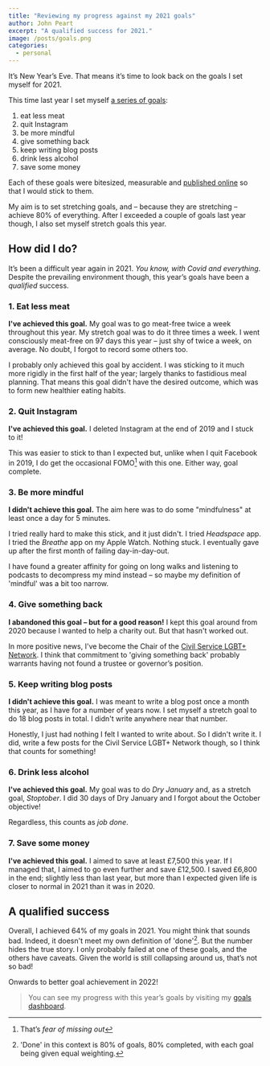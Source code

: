```yaml
---
title: "Reviewing my progress against my 2021 goals"
author: John Peart
excerpt: "A qualified success for 2021."
image: /posts/goals.png
categories:
  - personal
---
```


It’s New Year’s Eve. That means it’s time to look back on the goals I set myself for 2021.

This time last year I set myself [a series of goals](/2020/12/31/setting-goals-for-2021):

1. eat less meat
2. quit Instagram
3. be more mindful
4. give something back
5. keep writing blog posts
6. drink less alcohol
7. save some money

Each of these goals were bitesized, measurable and [published online](//www.johnpe.art/goals) so that I would stick to them.

My aim is to set stretching goals, and – because they are stretching – achieve 80% of everything. After I exceeded a couple of goals last year though, I also set myself stretch goals this year.

## How did I do?

It’s been a difficult year again in 2021. *You know, with Covid and everything*. Despite the prevailing environment though, this year’s goals have been a *qualified* success.

### 1. Eat less meat

**I've achieved this goal.** My goal was to go meat-free twice a week throughout this year. My stretch goal was to do it three times a week. I went consciously meat-free on 97 days this year – just shy of twice a week, on average. No doubt, I forgot to record some others too.

I probably only achieved this goal by accident. I was sticking to it much more rigidly in the first half of the year; largely thanks to fastidious meal planning. That means this goal didn't have the desired outcome, which was to form new healthier eating habits.

### 2. Quit Instagram

**I've achieved this goal.** I deleted Instagram at the end of 2019 and I stuck to it!

This was easier to stick to than I expected but, unlike when I quit Facebook in 2019, I do get the occasional FOMO[^FOMO] with this one. Either way, goal complete.

[^FOMO]: That’s *fear of missing out*

### 3. Be more mindful

**I didn't achieve this goal.** The aim here was to do some "mindfulness" at least once a day for 5 minutes.

I tried really hard to make this stick, and it just didn't. I tried *Headspace* app. I tried the *Breathe* app on my Apple Watch. Nothing stuck. I eventually gave up after the first month of failing day-in-day-out.

I have found a greater affinity for going on long walks and listening to podcasts to decompress my mind instead – so maybe my definition of 'mindful' was a bit too narrow.

### 4. Give something back

**I abandoned this goal – but for a good reason!** I kept this goal around from 2020 because I wanted to help a charity out. But that hasn't worked out.

In more positive news, I've become the Chair of the [Civil Service LGBT+ Network](https://www.civilservice.lgbt). I think that commitment to 'giving something back' probably warrants having not found a trustee or governor’s position.

### 5. Keep writing blog posts

**I didn't achieve this goal.** I was meant to write a blog post once a month this year, as I have for a number of years now. I set myself a stretch goal to do 18 blog posts in total. I didn't write anywhere near that number.

Honestly, I just had nothing I felt I wanted to write about. So I didn't write it. I did, write a few posts for the Civil Service LGBT+ Network though, so I think that counts for something!

### 6. Drink less alcohol

**I've achieved this goal.** My goal was to do *Dry January* and, as a stretch goal, *Stoptober*. I did 30 days of Dry January and I forgot about the October objective!

Regardless, this counts as *job done*.

### 7. Save some money

**I've achieved this goal.** I aimed to save at least £7,500 this year. If I managed that, I aimed to go even further and save £12,500. I saved £6,800 in the end; slightly less than last year, but more than I expected given life is closer to normal in 2021 than it was in 2020.

## A qualified success

Overall, I achieved 64% of my goals in 2021. You might think that sounds bad. Indeed, it doesn't meet my own definition of 'done'[^done]. But the number hides the true story. I only probably failed at one of these goals, and the others have caveats. Given the world is still collapsing around us, that’s not so bad!

Onwards to better goal achievement in 2022!

[^done]: 'Done' in this context is 80% of goals, 80% completed, with each goal being given equal weighting.

> You can see my progress with this year’s goals by visiting my [goals dashboard](/goals/2021).
